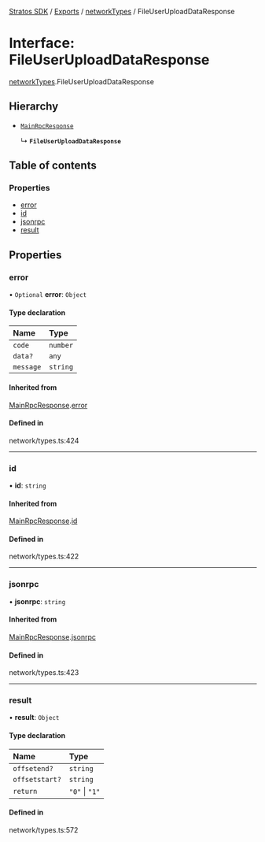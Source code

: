 [Stratos SDK](../README.md) / [Exports](../modules.md) / [networkTypes](../modules/networkTypes.md) / FileUserUploadDataResponse

# Interface: FileUserUploadDataResponse

[networkTypes](../modules/networkTypes.md).FileUserUploadDataResponse

## Hierarchy

- [`MainRpcResponse`](networkTypes.MainRpcResponse.md)

  ↳ **`FileUserUploadDataResponse`**

## Table of contents

### Properties

- [error](networkTypes.FileUserUploadDataResponse.md#error)
- [id](networkTypes.FileUserUploadDataResponse.md#id)
- [jsonrpc](networkTypes.FileUserUploadDataResponse.md#jsonrpc)
- [result](networkTypes.FileUserUploadDataResponse.md#result)

## Properties

### error

• `Optional` **error**: `Object`

#### Type declaration

| Name | Type |
| :------ | :------ |
| `code` | `number` |
| `data?` | `any` |
| `message` | `string` |

#### Inherited from

[MainRpcResponse](networkTypes.MainRpcResponse.md).[error](networkTypes.MainRpcResponse.md#error)

#### Defined in

network/types.ts:424

___

### id

• **id**: `string`

#### Inherited from

[MainRpcResponse](networkTypes.MainRpcResponse.md).[id](networkTypes.MainRpcResponse.md#id)

#### Defined in

network/types.ts:422

___

### jsonrpc

• **jsonrpc**: `string`

#### Inherited from

[MainRpcResponse](networkTypes.MainRpcResponse.md).[jsonrpc](networkTypes.MainRpcResponse.md#jsonrpc)

#### Defined in

network/types.ts:423

___

### result

• **result**: `Object`

#### Type declaration

| Name | Type |
| :------ | :------ |
| `offsetend?` | `string` |
| `offsetstart?` | `string` |
| `return` | ``"0"`` \| ``"1"`` |

#### Defined in

network/types.ts:572
